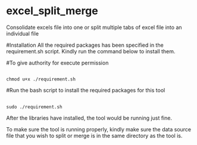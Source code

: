 # excel_split_merge
Consolidate excels file into one or split multiple tabs of excel file into an individual file

#Installation
All the required packages has been specified in the requirement.sh script. Kindly run the command below to install them.

#To give authority for execute permission
## 
```pip
chmod u+x ./requirement.sh
```

#Run the bash script to install the required packages for this tool
## 
```pip
sudo ./requirement.sh
```

After the libraries have installed, the tool would be running just fine. 

To make sure the tool is running properly, kindly make sure the data source file that you wish to split or merge is in the same directory as the tool is.